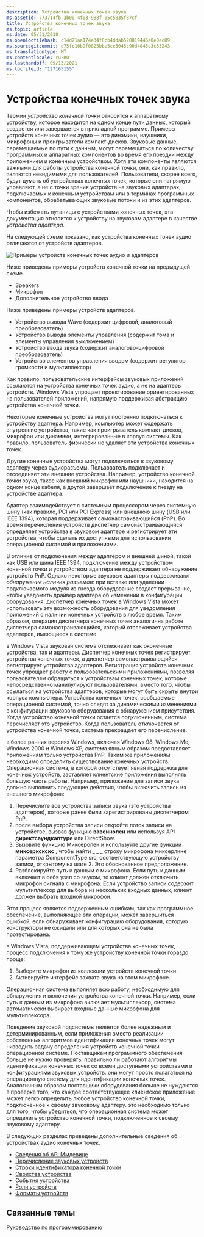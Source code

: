 ```yaml
---
description: Устройства конечных точек звука
ms.assetid: 773714fb-3b00-4f03-988f-05c5835f87cf
title: Устройства конечных точек звука
ms.topic: article
ms.date: 05/31/2018
ms.openlocfilehash: c14d21aa174e34f8cb4ddab520819446a0e0ec89
ms.sourcegitcommit: d75fc10b9f0825bbe5ce5045c90d4045e3c53243
ms.translationtype: MT
ms.contentlocale: ru-RU
ms.lasthandoff: 09/13/2021
ms.locfileid: "127165155"
---
```

# <a name="audio-endpoint-devices"></a>Устройства конечных точек звука

Термин *устройство конечной точки* относится к аппаратному устройству, которое находится на одном конце пути данных, который создается или завершается в прикладной программе. Примеры устройств конечных точек аудио — это динамики, наушники, микрофоны и проигрыватели компакт-дисков. Звуковые данные, перемещаемые по пути к данным, могут перемещаться по количеству программных и аппаратных компонентов во время его поездки между приложением и конечным устройством. Хотя эти компоненты являются важными для работы устройства конечной точки, они, как правило, являются невидимыми для пользователей. Пользователи, скорее всего, будут думать об устройствах конечных точек, которые они напрямую управляют, а не с точки зрения устройств на звуковых адаптерах, подключаемых к конечным устройствам или в терминах программных компонентов, обрабатывающих звуковые потоки и из этих адаптеров.

Чтобы избежать путаницы с устройствами конечных точек, эта документация относится к устройству на звуковом адаптере в качестве *устройства адаптера*.

На следующей схеме показано, как устройства конечных точек аудио отличаются от устройств адаптеров.

![Примеры устройств конечных точек аудио и адаптеров](images/devices.jpg)

Ниже приведены примеры устройств конечной точки на предыдущей схеме.

-   Speakers
-   Микрофон
-   Дополнительное устройство ввода

Ниже приведены примеры устройств адаптеров.

-   Устройство вывода Wave (содержит цифровой, аналоговый преобразователь)
-   Устройство вывода элементы управления (содержит тома и элементы управления выключением)
-   Устройство ввода звука (содержит аналогово-цифровой преобразователь)
-   Устройство элементов управления вводом (содержит регулятор громкости и мультиплексор)

Как правило, пользовательские интерфейсы звуковых приложений ссылаются на устройства конечных точек аудио, а не на адаптеры устройств. Windows Vista упрощает проектирование ориентированных на пользователей приложений, напрямую поддерживая абстракцию устройства конечной точки.

Некоторые конечные устройства могут постоянно подключаться к устройству адаптера. Например, компьютер может содержать внутренние устройства, такие как проигрыватель компакт-дисков, микрофон или динамики, интегрированные в корпус системы. Как правило, пользователь физически не удаляет эти устройства конечных точек.

Другие конечные устройства могут подключаться к звуковому адаптеру через аудиоразъемы. Пользователь подключает и отсоединяет эти внешние устройства. Например, устройство конечной точки звука, такое как внешний микрофон или наушники, находится на одном конце кабеля, а другой завершает подключение к гнезду на устройстве адаптера.

Адаптер взаимодействует с системным процессором через системную шину (как правило, PCI или PCI Express) или внешнюю шину (USB или IEEE 1394), которая поддерживает самонастраивающийся (PnP). Во время перечисления устройств диспетчер самонастраивающийся определяет устройства в звуковом адаптере и регистрирует эти устройства, чтобы сделать их доступными для использования операционной системой и приложениями.

В отличие от подключения между адаптером и внешней шиной, такой как USB или шина IEEE 1394, подключение между устройством конечной точки и устройством адаптера не поддерживает обнаружение устройств PnP. Однако некоторые звуковые адаптеры поддерживают *обнаружение наличия разъемов*: при вставке или удалении подключаемого модуля из гнезда оборудование создает прерывание, чтобы уведомить драйвер адаптера об изменении в конфигурации оборудования. диспетчер конечных точек в Windows Vista может использовать эту возможность оборудования для уведомления приложений о наличии конечных устройств в любое время. Таким образом, операция диспетчера конечных точек аналогична работе диспетчера самонастраивающийся, который отслеживает устройства адаптеров, имеющиеся в системе.

в Windows Vista звуковая система отслеживает как оконечные устройства, так и адаптеры. Диспетчер конечных точек регистрирует устройства конечных точек, а диспетчер самонастраивающийся регистрирует устройства адаптеров. Регистрация устройств конечных точек упрощает работу с пользовательскими приложениями, позволяя пользователям обращаться к устройствам конечных точек, которые непосредственно манипулируют пользователями, вместо того, чтобы ссылаться на устройства адаптеров, которые могут быть скрыты внутри корпуса компьютера. Устройства конечных точек, сообщаемые операционной системой, точно следят за динамическими изменениями в конфигурации звукового оборудования с обнаружением присутствия. Когда устройство конечной точки остается подключенным, система перечисляет это устройство. Когда пользователь отключается от устройства конечной точки, система прекращает его перечисление.

в более ранних версиях Windows, включая Windows 98, Windows Me, Windows 2000 и Windows XP, система явным образом предоставляет приложениям только устройства PnP. Таким же приложениям необходимо определить существование конечных устройств. Операционная система, в которой отсутствует явная поддержка для конечных устройств, заставляет клиентские приложения выполнять большую часть работы. Например, приложение для записи звука должно выполнить следующие действия, чтобы включить запись из внешнего микрофона:

1.  Перечислите все устройства записи звука (это устройства адаптеров), которые ранее были зарегистрированы диспетчером PnP.
2.  после выбора устройства записи откройте поток записи на устройстве, вызвав функцию **вавеинопен** или используя API **директсаундкаптуре** или DirectShow.
3.  Вызовите функцию Миксеропен и используйте другие функции **миксеркскскс** , чтобы найти \_ \_ \_ строку микрофона миксерлине параметра ComponentType src, соответствующую устройству записи, открытому на шаге 2. Это обоснованное предположение.
4.  Разблокируйте путь к данным с микрофона. Если путь к данным включает в себя узел со звуком, то клиент должен отключить микрофон сигнала с микрофона. Если устройство записи содержит мультиплексор для выбора из нескольких входных данных, клиент должен выбрать входной микрофон.

Этот процесс является подверженным ошибкам, так как программное обеспечение, выполняющее эти операции, может завершиться ошибкой, если обнаруживает конфигурацию оборудования, которую конструкторы не ожидали или для которых она не была протестирована.

в Windows Vista, поддерживающем устройства конечных точек, процесс подключения к тому же устройству конечной точки гораздо проще:

1.  Выберите микрофон из коллекции устройств конечной точки.
2.  Активируйте интерфейс захвата звука на этом микрофоне.

Операционная система выполняет всю работу, необходимую для обнаружения и включения устройства конечной точки. Например, если путь к данным из микрофона включает мультиплексор, система автоматически выбирает входные данные микрофона для мультиплексора.

Поведение звуковой подсистемы является более надежным и детерминированным, если приложения вместо реализации собственных алгоритмов идентификации конечных точек могут низводить задачу определения устройств конечной точки операционной системе. Поставщикам программного обеспечения больше не нужно проверять, правильно ли работают алгоритмы идентификации конечных точек со всеми доступными устройствами и конфигурациями звуковых устройств. они могут просто полагаться на операционную систему для идентификации конечных точек. Аналогичным образом поставщики оборудования больше не нуждаются в проверке того, что каждое соответствующее клиентское приложение может легко определить любое устройство конечной точки, подключенное к своему звуковому адаптеру. это необходимо только для того, чтобы убедиться, что операционная система может определить устройство конечной точки, подключенное к своему звуковому адаптеру.

В следующих разделах приведены дополнительные сведения об устройствах аудио конечных точек.

-   [Сведения об API Ммдевице](mmdevice-api.md)
-   [Перечисление звуковых устройств](enumerating-audio-devices.md)
-   [Строки идентификатора конечной точки](endpoint-id-strings.md)
-   [Свойства устройства](device-properties.md)
-   [События устройства](device-events.md)
-   [Роли устройств](device-roles.md)
-   [Форматы устройств](device-formats.md)

## <a name="related-topics"></a>Связанные темы

<dl> <dt>

[Руководство по программированию](programming-guide.md)
</dt> </dl>

 

 



